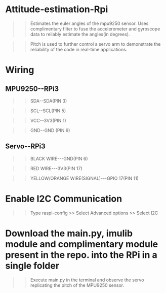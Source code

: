 # Attitude-estimation-Rpi

>>Estimates the euler angles of the mpu9250 sensor. Uses complimentary filter to fuse the accelerometer and gyroscope data to reliably estimate the angles(in degrees).

>>Pitch is used to further control a servo arm to demonstrate the reliability of the code in real-time applications.

# Wiring 

## MPU9250--RPi3

>>SDA--SDA(PIN 3)

>>SCL--SCL(PIN 5)

>>VCC--3V3(PIN 1)

>>GND--GND (PIN 9)

## Servo--RPi3

>> BLACK WIRE---GND(PIN 6)

>> RED WIRE---3V3(PIN 17)

>> YELLOW/ORANGE WIRE(SIGNAL)---GPIO 17(PIN 11)


# Enable I2C Communication

>> Type raspi-config >> Select Advanced options >> Select I2C

# Download the main.py, imulib module and complimentary module present in the repo. into the RPi in a single folder

>>Execute main.py in the terminal and observe the servo replicating the pitch of the MPU9250 sensor.

